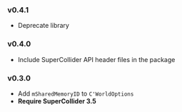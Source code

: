 ### v0.4.1

* Deprecate library

### v0.4.0

* Include SuperCollider API header files in the package

### v0.3.0

* Add `mSharedMemoryID` to `C'WorldOptions`
* **Require SuperCollider 3.5**

